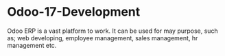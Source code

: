 # Odoo-17-Development
Odoo ERP is a vast platform to work. It can be used for may purpose, such as; web developing, employee management, sales management, hr management etc.
